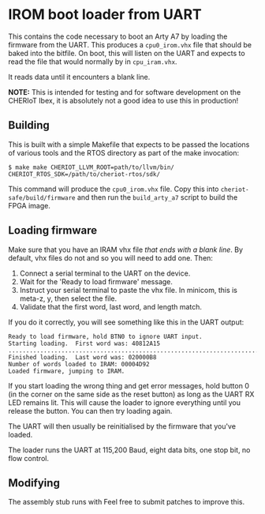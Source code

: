 IROM boot loader from UART
==========================

This contains the code necessary to boot an Arty A7 by loading the firmware from the UART.
This produces a `cpu0_irom.vhx` file that should be baked into the bitfile.
On boot, this will listen on the UART and expects to read the file that would normally by in `cpu_iram.vhx`.

It reads data until it encounters a blank line.

**NOTE:** This is intended for testing and for software development on the CHERIoT Ibex, it is absolutely not a good idea to use this in production!

Building
--------

This is built with a simple Makefile that expects to be passed the locations of various tools and the RTOS directory as part of the make invocation:

```
$ make make CHERIOT_LLVM_ROOT=path/to/llvm/bin/ CHERIOT_RTOS_SDK=/path/to/cheriot-rtos/sdk/
```

This command will produce the `cpu0_irom.vhx` file.
Copy this into `cheriot-safe/build/firmware` and then run the `build_arty_a7` script to build the FPGA image.


Loading firmware
----------------

Make sure that you have an IRAM vhx file *that ends with a blank line*.
By default, vhx files do not and so you will need to add one.
Then:

1. Connect a serial terminal to the UART on the device.
2. Wait for the 'Ready to load firmware' message.
3. Instruct your serial terminal to paste the vhx file.
   In minicom, this is meta-z, y, then select the file.
4. Validate that the first word, last word, and length match.

If you do it correctly, you will see something like this in the UART output:

```
Ready to load firmware, hold BTN0 to ignore UART input.                                
Starting loading.  First word was: 40812A15
..............................................................................
Finished loading.  Last word was: 020000B8
Number of words loaded to IRAM: 00004D92
Loaded firmware, jumping to IRAM.
```

If you start loading the wrong thing and get error messages, hold button 0 (in the corner on the same side as the reset button) as long as the UART RX LED remains lit.
This will cause the loader to ignore everything until you release the button.
You can then try loading again.

The UART will then usually be reinitialised by the firmware that you've loaded.

The loader runs the UART at 115,200 Baud, eight data bits, one stop bit, no flow control.

Modifying
---------

The assembly stub runs with
Feel free to submit patches to improve this.


